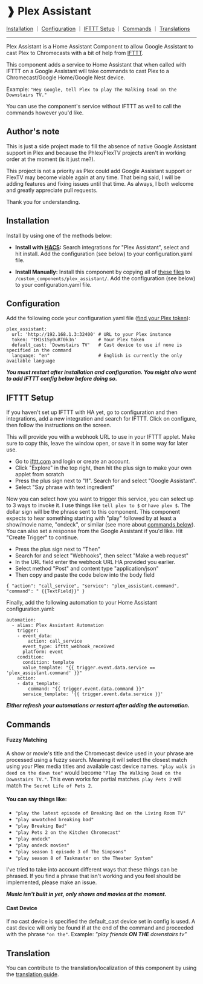 # ❱ Plex Assistant

[Installation](#installation) ｜ [Configuration](#configuration) ｜ [IFTTT Setup](#ifttt-setup) ｜ [Commands](#commands) ｜ [Translations](#translation)<br><hr>

Plex Assistant is a Home Assistant Component to allow Google Assistant to cast Plex to Chromecasts with a bit of help from [IFTTT](https://ifttt.com/).

This component adds a service to Home Assistant that when called with IFTTT on a Google Assistant will take commands to cast Plex to a Chromecast/Google Home/Google Nest device.

Example: `"Hey Google, tell Plex to play The Walking Dead on the Downstairs TV."`

You can use the component's service without IFTTT as well to call the commands however you'd like.

## Author's note
This is just a side project made to fill the absence of native Google Assistant support in Plex and because the Phlex/FlexTV projects aren't in working order at the moment (is it just me?).

This project is not a priority as Plex could add Google Assistant support or FlexTV may become viable again at any time. That being said, I will be adding features and fixing issues until that time. As always, I both welcome and greatly appreciate pull requests.

Thank you for understanding.

## Installation
Install by using one of the methods below:

* **Install with [HACS](https://hacs.xyz/):** Search integrations for "Plex Assistant", select and hit install. Add the configuration (see below) to your configuration.yaml file.

* **Install Manually:** Install this component by copying all of [these files](https://github.com/maykar/plex_assistant/tree/master/custom_components/plex_assistant) to `/custom_components/plex_assistant/`. Add the configuration (see below) to your configuration.yaml file.

## Configuration
Add the following code your configuration.yaml file ([find your Plex token](https://support.plex.tv/articles/204059436-finding-an-authentication-token-x-plex-token/)):
```
plex_assistant:
  url: 'http://192.168.1.3:32400' # URL to your Plex instance
  token: 'tH1s1Sy0uRT0k3n'        # Your Plex token
  default_cast: 'Downstairs TV'   # Cast device to use if none is specified in the command
  language: "en"                  # English is currently the only available language
```

***You must restart after installation and configuration. You might also want to add IFTTT config below before doing so.*** 

## IFTTT Setup

If you haven't set up IFTTT with HA yet, go to configuration and then integrations, add a new integration and search for IFTTT. Click on configure, then follow the instructions on the screen.

This will provide you with a webhook URL to use in your IFTTT applet. Make sure to copy this, leave the window open, or save it in some way for later use.

* Go to [ifttt.com](https://ifttt.com/) and login or create an account.
* Click "Explore" in the top right, then hit the plus sign to make your own applet from scratch
* Press the plus sign next to "If". Search for and select "Google Assistant".
* Select "Say phrase with text ingredient"

Now you can select how you want to trigger this service, you can select up to 3 ways to invoke it. I use things like `tell plex to $` or `have plex $`. The dollar sign will be the phrase sent to this component. This component expects to hear something starting with "play" followed by at least a show/movie name, "ondeck", or similar (see more about [commands below](#commands)). You can also set a response from the Google Assistant if you'd like. Hit "Create Trigger" to continue.

* Press the plus sign next to "Then"
* Search for and select "Webhooks", then select "Make a web request"
* In the URL field enter the webhook URL HA provided you earlier.
* Select method "Post" and content type "application/json"
* Then copy and paste the code below into the body field

```{ "action": "call_service", "service": "plex_assistant.command", "command": " {{TextField}}" }```

Finally, add the following automation to your Home Assistant configuration.yaml:

```
automation:
  - alias: Plex Assistant Automation
    trigger:
    - event_data:
        action: call_service
      event_type: ifttt_webhook_received
      platform: event
    condition:
      condition: template
      value_template: "{{ trigger.event.data.service == 'plex_assistant.command' }}"
    action:
    - data_template:
        command: "{{ trigger.event.data.command }}"
      service_template: '{{ trigger.event.data.service }}'
```

***Either refresh your automations or restart after adding the automation.*** 

## Commands

#### Fuzzy Matching
A show or movie's title and the Chromecast device used in your phrase are processed using a fuzzy search. Meaning it will select the closest match using your Plex media titles and available cast device names. `"play walk in deed on the dawn tee"` would become `"Play The Walking Dead on the Downstairs TV."`. This even works for partial matches. `play Pets 2` will match `The Secret Life of Pets 2`.

#### You can say things like:
* `"play the latest episode of Breaking Bad on the Living Room TV"`
* `"play unwatched breaking bad"`
* `"play Breaking Bad"`
* `"play Pets 2 on the Kitchen Chromecast"`
* `"play ondeck"`
* `"play ondeck movies"`
* `"play season 1 episode 3 of The Simpsons"`
* `"play season 8 of Taskmaster on the Theater System"`

I've tried to take into account different ways that these things can be phrased. If you find a phrase that isn't working and you feel should be implemented, please make an issue.

***Music isn't built in yet, only shows and movies at the moment.***

#### Cast Device
If no cast device is specified the default_cast device set in config is used. A cast device will only be found if at the end of the command and proceeded with the phrase `"on the"`. Example: *"play friends **ON THE** downstairs tv"*

## Translation
You can contribute to the translation/localization of this component by using the [translation guide](translation.md).
